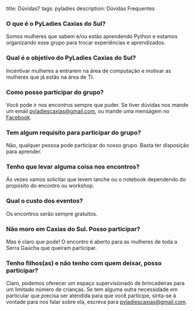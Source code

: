 title: Dúvidas?
tags: pyladies
description: Dúvidas Frequentes

### O que é o PyLadies Caxias do Sul?

Somos mulheres que sabem e/ou estão aprendendo Python e estamos organizando esse grupo para trocar experiências e aprendizados.


### Qual é o objetivo do PyLadies Caxias do Sul?

Incentivar mulheres a entrarem na área de computação e motivar as mulheres que já estão na área de TI.

### Como posso participar do grupo?

Você pode ir nos encontros sempre que puder. Se tiver dúvidas nos mande um email
[pyladiescaxias@gmail.com](mailto:pyladiescaxias@gmail.com), ou mande uma mensagem no
[Facebook](https://www.facebook.com/pyladiescaxias/).

### Tem algum requisito para participar do grupo?

Não, qualquer pessoa pode participar do nosso grupo. Basta ter disposição para aprender.

### Tenho que levar alguma coisa nos encontros?

Ás vezes vamos solicitar que levem lanche ou o notebook dependendo do propósito do encontro ou workshop.

### Qual o custo dos eventos?

Os encontros serão sempre gratuitos.

### Não moro em Caxias do Sul. Posso participar?

Mas é claro que pode! O encontro é aberto para as mulheres de toda a Serra Gaúcha que queiram participar.

### Tenho filhos(as) e não tenho com quem deixar, posso participar?

Claro, podemos oferecer um espaço supervisionado de brincadeiras para um limitado número de crianças.
Se tem alguma outra necessidade em particular que precisa ser atendida para que você participe, sinta-se à vontade para nos falar sobre ela, escreva para [pyladiescaxias@gmail.com](mailto:pyladiescaxias@gmail.com).
